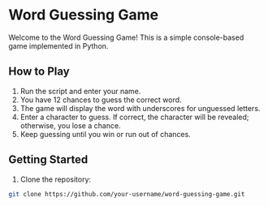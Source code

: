 # Word Guessing Game

Welcome to the Word Guessing Game! This is a simple console-based game implemented in Python.

## How to Play

1. Run the script and enter your name.
2. You have 12 chances to guess the correct word.
3. The game will display the word with underscores for unguessed letters.
4. Enter a character to guess. If correct, the character will be revealed; otherwise, you lose a chance.
5. Keep guessing until you win or run out of chances.

## Getting Started

1. Clone the repository:

```bash
git clone https://github.com/your-username/word-guessing-game.git
